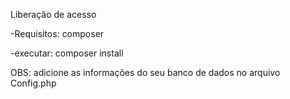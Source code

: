 Liberação de acesso

-Requisitos: composer

-executar: composer install

OBS: adicione as informações do seu banco de dados no arquivo Config.php